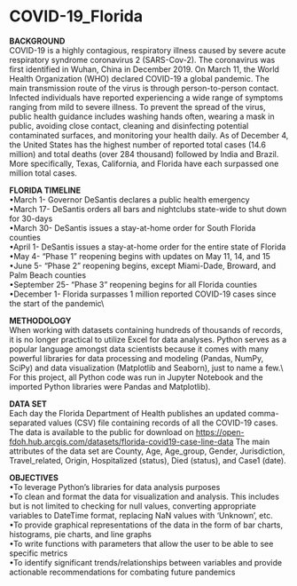 # COVID-19_Florida
**BACKGROUND**\
COVID-19 is a highly contagious, respiratory illness caused by severe acute respiratory syndrome coronavirus 2 (SARS-Cov-2). The coronavirus was first identified in Wuhan, China in December 2019. On March 11, the World Health Organization (WHO) declared COVID-19 a global pandemic. The main transmission route of the virus is through person-to-person contact. Infected individuals have reported experiencing a wide range of symptoms ranging from mild to severe illness. To prevent the spread of the virus, public health guidance includes washing hands often, wearing a mask in public, avoiding close contact, cleaning and disinfecting potential contaminated surfaces, and monitoring your health daily. 
As of December 4, the United States has the highest number of reported total cases (14.6 million) and total deaths (over 284 thousand) followed by India and Brazil. More specifically, Texas, California, and Florida have each surpassed one million total cases.

**FLORIDA TIMELINE**\
•March 1- Governor DeSantis declares a public health emergency\
•March 17- DeSantis orders all bars and nightclubs state-wide to shut down for 30-days\
•March 30- DeSantis issues a stay-at-home order for South Florida counties\
•April 1- DeSantis issues a stay-at-home order for the entire state of Florida\
•May 4- “Phase 1” reopening begins with updates on May 11, 14, and 15\
•June 5- “Phase 2” reopening begins, except Miami-Dade, Broward, and Palm Beach counties\
•September 25- “Phase 3” reopening begins for all Florida counties\
•December 1- Florida surpasses 1 million reported COVID-19 cases since the start of the pandemic\

**METHODOLOGY**\
When working with datasets containing hundreds of thousands of records, it is no longer practical to utilize Excel for data analyses. Python serves as a popular language amongst data scientists because it comes with many powerful libraries for data processing and modeling (Pandas, NumPy, SciPy) and data visualization (Matplotlib and Seaborn), just to name a few.\ For this project, all Python code was run in Jupyter Notebook and the imported Python libraries were Pandas and Matplotlib). 

**DATA SET**\
Each day the Florida Department of Health publishes an updated comma-separated values (CSV) file containing records of all the COVID-19 cases. The data is available to the public for download on https://open-fdoh.hub.arcgis.com/datasets/florida-covid19-case-line-data
The main attributes of the data set are County, Age, Age_group, Gender, Jurisdiction, Travel_related, Origin, Hospitalized (status), Died (status), and Case1 (date).

**OBJECTIVES**\
•To leverage Python’s libraries for data analysis purposes\
•To clean and format the data for visualization and analysis. This includes but is not limited to checking for null values, converting appropriate variables to DateTime format, replacing NaN values with ‘Unknown’, etc.\
•To provide graphical representations of the data in the form of bar charts, histograms, pie charts, and line graphs\
•To write functions with parameters that allow the user to be able to see specific metrics\
•To identify significant trends/relationships between variables and provide actionable recommendations for combating future pandemics
